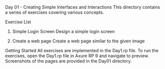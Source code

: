 Day 01 - Creating Simple Interfaces and Interactions
This directory contains a series of exercises covering various concepts.

Exercise List
1. Simple Login Screen
Design a simple login screen


3. Create a web page
Create a web page similar to the given image


Getting Started
All exercises are implemented in the Day1.rp file. To run the exercises, open the Day1.rp file in Axure RP 9 and navigate to preview. Screenshots of the pages are provided in the Day01 directory.
